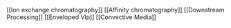 [[Ion exchange chromatography]]
[[Affinity chromatography]]
[[Downstream Processing]]
[[Enveloped Vlp]]
[[Convective Media]]
